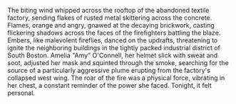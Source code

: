 The biting wind whipped across the rooftop of the abandoned textile factory, sending flakes of rusted metal skittering across the concrete.  Flames, orange and angry, gnawed at the decaying brickwork, casting flickering shadows across the faces of the firefighters battling the blaze.  Embers, like malevolent fireflies, danced on the updrafts, threatening to ignite the neighboring buildings in the tightly packed industrial district of South Boston.  Amelia "Amy" O'Connell, her helmet slick with sweat and soot, adjusted her mask and squinted through the smoke, searching for the source of a particularly aggressive plume erupting from the factory's collapsed west wing.  The roar of the fire was a physical force, vibrating in her chest, a constant reminder of the power she faced.  Tonight, it felt personal.
